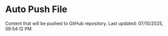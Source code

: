 # Auto Push File

Content that will be pushed to GitHub repository.
Last updated: 07/10/2025, 09:54:12 PM